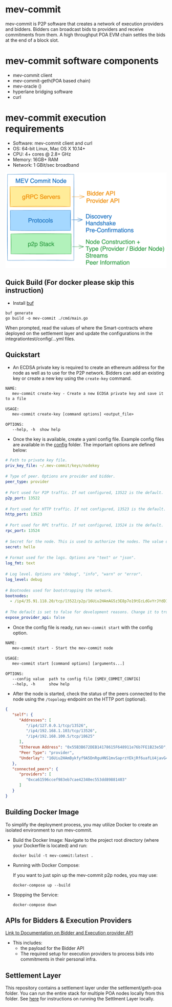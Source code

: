 # mev-commit
mev-commit is P2P software that creates a network of execution providers and bidders. Bidders can broadcast bids to providers and receive commitments from them. A high throughput POA EVM chain settles the bids at the end of a block slot.

# mev-commit software components
  - mev-commit client
  - mev-commit-geth(POA based chain)
  - mev-oracle ()
  - hyperlane bridging software
  - curl

# mev-commit execution requirements
- Software: mev-commit client and curl
- OS: 64-bit Linux, Mac OS X 10.14+
- CPU: 4+ cores @ 2.8+ GHz
- Memory: 16GB+ RAM
- Network: 1 GBit/sec broadband

![](node-architecture.png)

## Quick Build (For docker please skip this instruction)

* Install [buf](https://buf.build/docs/installation)
```
buf generate
go build -o mev-commit ./cmd/main.go
```

When prompted, read the values of where the Smart-contracts where deployed on the settlement layer and update the configurations in the integrationtest/config/...yml files.

## Quickstart
- An ECDSA private key is required to create an ethereum address for the node as well as to use for the P2P network. Bidders can add an existing key or create a new key using the `create-key` command.
```
NAME:
   mev-commit create-key - Create a new ECDSA private key and save it to a file

USAGE:
   mev-commit create-key [command options] <output_file>

OPTIONS:
   --help, -h  show help
```

- Once the key is available, create a yaml config file. Example config files are available in the [config](https://github.com/primevprotocol/mev-commit/tree/main/config) folder. The important options are defined below:
```yaml
# Path to private key file.
priv_key_file: ~/.mev-commit/keys/nodekey

# Type of peer. Options are provider and bidder.
peer_type: provider

# Port used for P2P traffic. If not configured, 13522 is the default.
p2p_port: 13522

# Port used for HTTP traffic. If not configured, 13523 is the default.
http_port: 13523

# Port used for RPC traffic. If not configured, 13524 is the default.
rpc_port: 13524

# Secret for the node. This is used to authorize the nodes. The value doesnt matter as long as it is sufficiently unique. It is signed using the private key.
secret: hello

# Format used for the logs. Options are "text" or "json".
log_fmt: text

# Log level. Options are "debug", "info", "warn" or "error".
log_level: debug

# Bootnodes used for bootstrapping the network.
bootnodes:
  - /ip4/35.91.118.20/tcp/13522/p2p/16Uiu2HAmAG5z3E8p7o19tEcLdGvYrJYdD1NabRDc6jmizDva5BL3

# The default is set to false for development reasons. Change it to true if you wish to accept bids on your provider instance
expose_provider_api: false
```

- Once the config file is ready, run `mev-commit start` with the config option.
```
NAME:
   mev-commit start - Start the mev-commit node

USAGE:
   mev-commit start [command options] [arguments...]

OPTIONS:
   --config value  path to config file [$MEV_COMMIT_CONFIG]
   --help, -h      show help
```

- After the node is started, check the status of the peers connected to the node using the `/topology` endpoint on the HTTP port (optional).
```json
{
   "self": {
      "Addresses": [
         "/ip4/127.0.0.1/tcp/13526",
         "/ip4/192.168.1.103/tcp/13526",
         "/ip4/192.168.100.5/tcp/18625"
      ],
      "Ethereum Address": "0x55B3B672DEB14178615F648911e76b7FE1B23e5D",
      "Peer Type": "provider",
      "Underlay": "16Uiu2HAmBykfyf9A5DnRguHNS1mvSaprzYEkjRf6uafLU4javG4L"
   },
   "connected_peers": {
      "providers": [
         "0xca61596ccef983eb7cae42340ec553dd89881403"
      ]
   }
}
```

## Building Docker Image

To simplify the deployment process, you may utilize Docker to create an isolated environment to run mev-commit.

- Build the Docker Image:
  Navigate to the project root directory (where your Dockerfile is located) and run:
  
  ```
  docker build -t mev-commit:latest .
  ```
- Running with Docker Compose:

   If you want to just spin up the mev-commit p2p nodes, you may use:
  ```
  docker-compose up --build
  ```

- Stopping the Service:

  ```
  docker-compose down
  ```

## APIs for Bidders & Execution Providers
[Link to Documentation on Bidder and Execution provider API](./pkg/rpc/README.md)
- This includes: 
   - the payload for the Bidder API
   - The required setup for execution providers to process bids into commitments in their personal infra.



## Settlement Layer

This repository contains a settlement layer under the settlement/geth-poa folder. You can run the entire stack for multiple POA nodes locally from this folder.
See [here](./settlement/geth-poa/README.md#local-run) for instructions on running the Settlment Layer locally.
